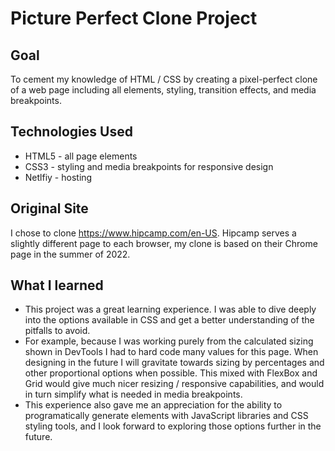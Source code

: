 # Picture Perfect Clone Project

## Goal
To cement my knowledge of HTML / CSS by creating a pixel-perfect clone of a web page including all elements, styling, transition effects, and media breakpoints.

## Technologies Used
- HTML5 - all page elements
- CSS3 - styling and media breakpoints for responsive design
- Netlfiy - hosting

## Original Site
I chose to clone https://www.hipcamp.com/en-US.
Hipcamp serves a slightly different page to each browser, my clone is based on their Chrome page in the summer of 2022.

## What I learned
- This project was a great learning experience. I was able to dive deeply into the options available in CSS and get a better understanding of the pitfalls to avoid.
- For example, because I was working purely from the calculated sizing shown in DevTools I had to hard code many values for this page. When designing in the future I will gravitate towards sizing by percentages and other proportional options when possible. This mixed with FlexBox and Grid would give much nicer resizing / responsive capabilities, and would in turn simplify what is needed in media breakpoints.
- This experience also gave me an appreciation for the ability to programatically generate elements with JavaScript libraries and CSS styling tools, and I look forward to exploring those options further in the future.
